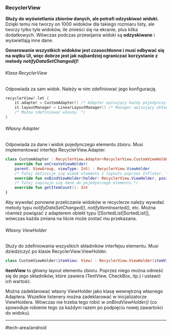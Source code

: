 ### RecyclerView
**Służy do wyświetlania zbiorów danych, ale potrafi odzyskiwać widoki.**
Dzięki temu nie tworzy on 1000 widoków dla takiego rozmiaru listy, ale tworzy tylko tyle widoków, ile zmieści się na ekranie, plus kilka dodatkowych. Wówczas podczas przewijania widoki są **odzyskiwane** i wyświetlają inne dane.

**Generowanie wszystkich widoków jest czasochłonne i musi odbywać się na wątku UI, więc dobrze jest jak najbardziej ograniczać korzystanie z metody _notifyDataSetChanged()_!**

###### Klasa RecyclerView
Odpowiada za sam widok. Należy w nim zdefiniować jego konfigurację. 
```kotlin
recyclerView?.let {
	it.adapter = CustomAdapter() /* Adapter opisujący każdy pojedynczy widok. */
	it.layoutManager = LinearLayoutManager() /* Manager opisujący układ widoków. */
	/* Można zdefiniować własny. */
}
```

###### Własny Adapter
Odpowiada za dane i widok pojedynczego elementu zbioru. Musi implementować interfejs RecyclerView.Adapter.
```kotlin
class CustomAdapter : RecyclerView.Adapter<RecyclerView.CustomViewHolder>() {  
    override fun onCreateViewHolder(
	parent: ViewGroup, viewType: Int) : RecyclerView.ViewHolder 
	/* Tutaj definiuje się widok elementu z layoutu poprzez Inflater. */   
    override fun onBindViewHolder(holder: RecyclerView.ViewHolder, position: Int)  
	/* Tutaj zapisuje się dane do pojedynczego elementu */
    override fun getItemCount(): Int 
}
```

Aby wywołać ponowne przeliczanie widoków w recyclerze należy wywołać metody typu *notifyDataSetChanged()*, *notifyItemInserted()*, etc. 
Można również powiązać z adapterem obiekt typu [[SortedList|SortedList]], wówczas każda zmiana na liście może zostać mu przekazana.

###### Własny ViewHolder
Służy do zdefiniowania wszystkich składników interfejsu elementu. Musi dziedziczyć po klasie RecyclerView.ViewHolder.
```kotlin
class CustomViewHolder(itemView: View) : RecyclerView.ViewHolder(itemView) { }
```
__itemView__ to główny layout elementu zbioru. Poprzez niego można odnieść się do jego składników, które zawiera (TextView, CheckBox, itp.) i ustawić ich wartość.

Można zadeklarować własny ViewHolder jako klasę wewnętrzną własnego Adaptera.
Wszelkie listenery można zadeklarować w inicjalizatorze ViewHoldera. Wówczas nie trzeba tego robić w _onBindViewHolder()_ (co spowoduje robienie tego za każdym razem po podpięciu nowej zawartości do widoku).

---
#tech-area/android 